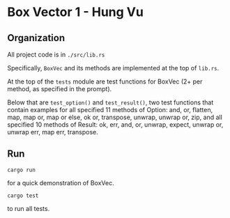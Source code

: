 # Box Vector 1 - Hung Vu

## Organization

All project code is in `./src/lib.rs`

Specifically, `BoxVec` and its methods are implemented at the top of `lib.rs`.

At the top of the `tests` module are test functions for BoxVec (2+ per method, as specified in the prompt).

Below that are `test_option()` and `test_result()`, two test functions that contain examples for all specified 11 methods of Option: and, or, flatten, map, map or, map or else, ok or, transpose, unwrap, unwrap or, zip, and all specified 10 methods of Result: ok, err, and, or, unwrap, expect, unwrap or, unwrap err, map err, transpose.

## Run

```
cargo run
```
for a quick demonstration of BoxVec.

```
cargo test
```
to run all tests.
